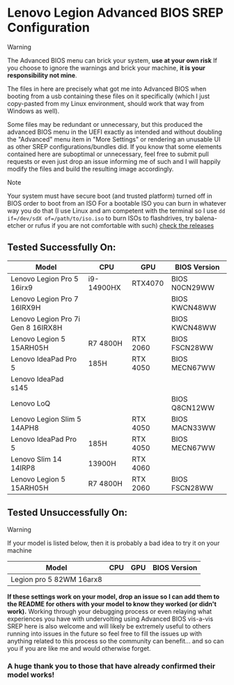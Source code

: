 # Lenovo Legion Advanced BIOS SREP Configuration

> [!WARNING]
> The Advanced BIOS menu can brick your system, **use at your own risk**
> If you choose to ignore the warnings and brick your machine, **it is your responsibility not mine**.

The files in here are precisely what got me into Advanced BIOS when booting from a usb containing
these files on it specifically (which I just copy-pasted from my Linux environment, should work that
way from Windows as well).

Some files may be redundant or unnecessary, but this produced the advanced BIOS menu in the UEFI
exactly as intended and without doubling the "Advanced" menu item in "More Settings" or rendering an
unusable UI as other SREP configurations/bundles did. If you know that some elements contained here
are suboptimal or unnecessary, feel free to submit pull requests or even just drop an issue
informing me of such and I will happily modify the files and build the resulting image accordingly.

> [!NOTE]
> Your system must have secure boot (and trusted platform) turned off in BIOS order to boot from an ISO
> For a bootable ISO you can burn in whatever way you do that (I use Linux and am competent with the terminal so I use `dd if=/dev/sdX of=/path/to/iso.iso` to burn ISOs to flashdrives, try balena-etcher or rufus if you are not comfortable with such) [check the releases](https://github.com/Thomashighbaugh/Lenovo-Legion-Advanced-Bios/releases/tag/v0.0.1)


## Tested Successfully On:

| Model                              | CPU        | GPU      | BIOS Version  |
| ---------------------------------- | ---------- | -------- | ------------- |
| Lenovo Legion Pro 5 16irx9         | i9-14900HX | RTX4070  | BIOS N0CN29WW |
| Lenovo Legion Pro 7 16IRX9H        |            |          | BIOS KWCN48WW |
| Lenovo Legion Pro 7i Gen 8 16IRX8H |            |          | BIOS KWCN48WW |
| Lenovo Legion 5 15ARH05H           | R7 4800H   | RTX 2060 | BIOS FSCN28WW |
| Lenovo IdeaPad Pro 5               | 185H       | RTX 4050 | BIOS MECN67WW |
| Lenovo IdeaPad s145                |            |          |               | 
| Lenovo LoQ                         |            |          | BIOS Q8CN12WW |
| Lenovo Legion Slim 5 14APH8        |            | RTX 4050 | BIOS MACN33WW |
| Lenovo IdeaPad Pro 5               | 185H       | RTX 4050 | BIOS MECN67WW |
| Lenovo Slim 14 14IRP8              | 13900H     | RTX 4060 |               |
| Lenovo Legion 5 15ARH05H           | R7 4800H   | RTX 2060 | BIOS FSCN28WW |






## Tested Unsuccessfully On:


> [!WARNING]
> If your model is listed below, then it is probably a bad idea to try it on your machine 

| Model | CPU | GPU | BIOS Version |
|-------|-----|-----|--------------|
| Legion pro 5 82WM 16arx8 | | | |

**If these settings work on your model, drop an issue so I can add them to the README for others with your model to know they worked (or didn't work).** Working through your debugging process or even relaying what experiences you have with undervolting using Advanced BIOS vis-a-vis SREP here is also welcome and will likely be extremely useful to others running into issues in the future so feel free to fill the issues up with anything related to this process so the community can benefit... and so can you if you are like me and would otherwise forget. 

### A huge thank you to those that have already confirmed their model works!
